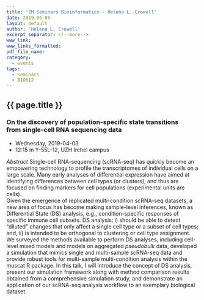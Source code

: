 ```yaml
---
title: 'ZH Seminars Bioinformatics - Helena L. Crowell'
date: 2019-06-05
layout: default
author: 'Helena L. Crowell'
excerpt_separator: <!--more-->
www_link:
www_links_formatted:
pdf_file_name:
category:
  - events
tags:
  - seminars
  - BIO612
---
```


## {{ page.title }}
### On the discovery of population-specific state transitions<br>from single-cell RNA sequencing data

* Wednesday, 2019-04-03
* 12:15 in Y-55L-12, UZH Irchel campus

<!--more-->

*Abstract* Single-cell RNA-sequencing (scRNA-seq) has quickly become an empowering technology to profile the transcriptomes of individual cells on a large scale. Many early analyses of differential expression have aimed at identifying differences between cell types (or clusters), and thus are focused on finding markers for cell populations (experimental units are cells).  
Given the emergence of replicated multi-condition scRNA-seq datasets, a new area of focus has become making sample-level inferences, known as Differential State (DS) analysis, e.g., condition-specific responses of specific immune cell subsets. DS analysis: i) should be able to detect “diluted” changes that only affect a single cell type or a subset of cell types; and, ii) is intended to be orthogonal to clustering or cell type assignment.  
We surveyed the methods available to perform DS analyses, including cell-level mixed models and models on aggregated *pseudobulk* data, developed a simulation that mimics single and multi-sample scRNA-seq data and provide robust tools for multi-sample multi-condition analysis within the muscat R package. In this talk, I will introduce the concept of DS analysis, present our simulation framework along with method comparison results obtained from a comprehensive simulation study, and demonstrate an application of our scRNA-seq analysis workflow to an exemplary biological dataset. 
